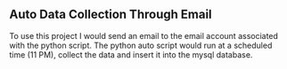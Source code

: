 ## Auto Data Collection Through Email
To use this project I would send an email to the email account associated with the python script.
The python auto script would run at a scheduled time (11 PM), collect the data and insert it into the mysql database.
